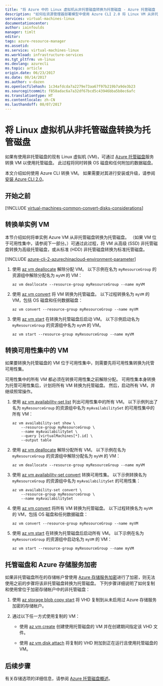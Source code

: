 ```yaml
---
title: "将 Azure 中的 Linux 虚拟机从非托管磁盘转换为托管磁盘 - Azure 托管磁盘 | Azure"
description: "如何在资源管理器部署模型中使用 Azure CLI 2.0 将 Linux VM 从非托管磁盘转换为托管磁盘"
services: virtual-machines-linux
documentationcenter: 
author: iainfoulds
manager: timlt
editor: 
tags: azure-resource-manager
ms.assetid: 
ms.service: virtual-machines-linux
ms.workload: infrastructure-services
ms.tgt_pltfrm: vm-linux
ms.devlang: azurecli
ms.topic: article
origin.date: 06/23/2017
ms.date: 08/14/2017
ms.author: v-dazen
ms.openlocfilehash: 1c34afdcda7a2279e73aa67f97b219b7a9de3b23
ms.sourcegitcommit: f858adac6a7a32df67bcd5c43946bba5b8ec6afc
ms.translationtype: HT
ms.contentlocale: zh-CN
ms.lasthandoff: 08/07/2017
---
```

# <a name="convert-a-linux-virtual-machine-from-unmanaged-disks-to-managed-disks"></a>将 Linux 虚拟机从非托管磁盘转换为托管磁盘

如果有使用非托管磁盘的现有 Linux 虚拟机 (VM)，可通过 [Azure 托管磁盘](../../storage/storage-managed-disks-overview.md)服务转换 VM 以使用托管磁盘。 此过程将同时转换 OS 磁盘和任何附加的数据磁盘。

本文介绍如何使用 Azure CLI 转换 VM。 如果需要对其进行安装或升级，请参阅[安装 Azure CLI 2.0](https://docs.microsoft.com/cli/azure/install-azure-cli)。 

## <a name="before-you-begin"></a>开始之前

[!INCLUDE [virtual-machines-common-convert-disks-considerations](../../../includes/virtual-machines-common-convert-disks-considerations.md)]

## <a name="convert-single-instance-vms"></a>转换单实例 VM
本节介绍如何将单实例 Azure VM 从非托管磁盘转换为托管磁盘。 （如果 VM 位于可用性集中，请参阅下一部分。）可通过此过程，将 VM 从高级 (SSD) 非托管磁盘转换为高级托管磁盘，或从标准 (HDD) 非托管磁盘转换为标准托管磁盘。

[!INCLUDE [azure-cli-2-azurechinacloud-environment-parameter](../../../includes/azure-cli-2-azurechinacloud-environment-parameter.md)]

1. 使用 [az vm deallocate](https://docs.microsoft.com/cli/azure/vm#deallocate) 解除分配 VM。 以下示例在名为 `myResourceGroup` 的资源组中解除分配名为 `myVM` 的 VM：

    ```azurecli
    az vm deallocate --resource-group myResourceGroup --name myVM
    ```

2. 使用 [az vm convert](https://docs.microsoft.com/cli/azure/vm#convert) 将 VM 转换为托管磁盘。 以下过程转换名为 `myVM` 的 VM，包括 OS 磁盘和任何数据磁盘：

    ```azurecli
    az vm convert --resource-group myResourceGroup --name myVM
    ```

3. 使用 [az vm start](https://docs.microsoft.com/cli/azure/vm#start) 在转换为托管磁盘后启动 VM。 以下示例启动名为 `myResourceGroup` 的资源组中名为 `myVM` 的 VM。

    ```azurecli
    az vm start --resource-group myResourceGroup --name myVM
    ```

## <a name="convert-vms-in-an-availability-set"></a>转换可用性集中的 VM

如果要转换为托管磁盘的 VM 位于可用性集中，则需要先将可用性集转换为托管可用性集。

可用性集中的所有 VM 都必须在转换可用性集之前解除分配。 可用性集本身转换为托管可用性集后，计划将所有 VM 转换为托管磁盘。 然后，启动所有 VM，并继续照常操作。

1. 使用 [az vm availability-set list](https://docs.microsoft.com/cli/azure/vm/availability-set#list) 列出可用性集中的所有 VM。 以下示例列出了名为 `myResourceGroup` 的资源组中名为 `myAvailabilitySet` 的可用性集中的所有 VM：

    ```azurecli
    az vm availability-set show \
        --resource-group myResourceGroup \
        --name myAvailabilitySet \
        --query [virtualMachines[*].id] \
        --output table
    ```

2. 使用 [az vm deallocate](https://docs.microsoft.com/cli/azure/vm#deallocate) 解除分配所有 VM。 以下示例在名为 `myResourceGroup` 的资源组中解除分配名为 `myVM` 的 VM：

    ```azurecli
    az vm deallocate --resource-group myResourceGroup --name myVM
    ```

3. 使用 [az vm availability-set convert](https://docs.microsoft.com/cli/azure/vm/availability-set#convert) 转换可用性集。 以下示例转换名为 `myResourceGroup` 的资源组中名为 `myAvailabilitySet` 的可用性集：

    ```azurecli
    az vm availability-set convert \
        --resource-group myResourceGroup \
        --name myAvailabilitySet
    ```

4. 使用 [az vm convert](https://docs.microsoft.com/cli/azure/vm#convert) 将所有 VM 转换为托管磁盘。 以下过程转换名为 `myVM` 的 VM，包括 OS 磁盘和任何数据磁盘：

    ```azurecli
    az vm convert --resource-group myResourceGroup --name myVM
    ```

5. 使用 [az vm start](https://docs.microsoft.com/cli/azure/vm#start) 在转换为托管磁盘后启动所有 VM。 以下示例在名为 `myResourceGroup` 的资源组中启动名为 `myVM` 的 VM：

    ```azurecli
    az vm start --resource-group myResourceGroup --name myVM
    ```

## <a name="managed-disks-and-azure-storage-service-encryption"></a>托管磁盘和 Azure 存储服务加密
如果非托管磁盘所在的存储帐户曾使用 [Azure 存储服务加密](../../storage/storage-service-encryption.md?toc=%2fvirtual-machines%2flinux%2ftoc.json)进行了加密，则无法使用之前的步骤将该非托管磁盘转换为托管磁盘。 下列步骤详细说明了如何复制和使用曾位于加密存储帐户中的非托管磁盘：

1. 使用 [az storage blob copy start](https://docs.microsoft.com/cli/azure/storage/blob/copy#start) 将 VHD 复制到从未启用过 Azure 存储服务加密的存储帐户。

2. 通过以下任一方式使用复制的 VM：

   * 使用 [az vm create](https://docs.microsoft.com/cli/azure/vm#create) 创建使用托管磁盘的 VM 并在创建期间指定该 VHD 文件。

   * 使用 [az vm disk attach](https://docs.microsoft.com/cli/azure/vm/disk#attach) 将复制的 VHD 附加到正在运行且使用托管磁盘的 VM。

## <a name="next-steps"></a>后续步骤
有关存储选项的详细信息，请参阅 [Azure 托管磁盘概述](../../storage/storage-managed-disks-overview.md)。

<!--Update_Description: add Section "Managed disks and Azure Storage Service Encryption"-->